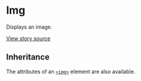 # Img

Displays an image.

[View story source](https://github.com/balena-io-modules/rendition/blob/master/src/stories/Img.js)

## Inheritance

The attributes of an [`<img>`](https://developer.mozilla.org/en-US/docs/Web/HTML/Element/img) element are also available.
